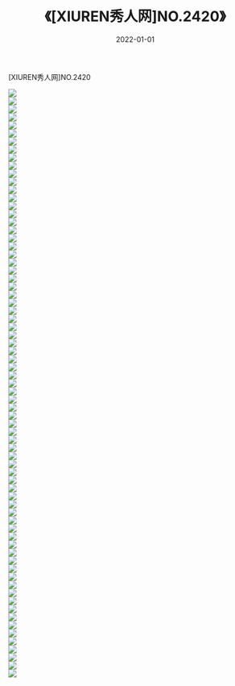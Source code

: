 ﻿---
layout: post
title:  《[XIUREN秀人网]NO.2420》
date:   2022-01-01
img: http://img.660000.xyz/Sharelink/秀人网/秀人网第03部分/[XIUREN秀人网]NO.2420/000.jpg
categories: [美女, 清纯, 唯美]
---

[XIUREN秀人网]NO.2420

 ![](http://img.660000.xyz/Sharelink/秀人网/秀人网第03部分/[XIUREN秀人网]NO.2420/001.jpg) <br>![](http://img.660000.xyz/Sharelink/秀人网/秀人网第03部分/[XIUREN秀人网]NO.2420/002.jpg) <br>![](http://img.660000.xyz/Sharelink/秀人网/秀人网第03部分/[XIUREN秀人网]NO.2420/003.jpg) <br>![](http://img.660000.xyz/Sharelink/秀人网/秀人网第03部分/[XIUREN秀人网]NO.2420/004.jpg) <br>![](http://img.660000.xyz/Sharelink/秀人网/秀人网第03部分/[XIUREN秀人网]NO.2420/005.jpg) <br>![](http://img.660000.xyz/Sharelink/秀人网/秀人网第03部分/[XIUREN秀人网]NO.2420/006.jpg) <br>![](http://img.660000.xyz/Sharelink/秀人网/秀人网第03部分/[XIUREN秀人网]NO.2420/007.jpg) <br>![](http://img.660000.xyz/Sharelink/秀人网/秀人网第03部分/[XIUREN秀人网]NO.2420/008.jpg) <br>![](http://img.660000.xyz/Sharelink/秀人网/秀人网第03部分/[XIUREN秀人网]NO.2420/009.jpg) <br>![](http://img.660000.xyz/Sharelink/秀人网/秀人网第03部分/[XIUREN秀人网]NO.2420/010.jpg) <br>![](http://img.660000.xyz/Sharelink/秀人网/秀人网第03部分/[XIUREN秀人网]NO.2420/011.jpg) <br>![](http://img.660000.xyz/Sharelink/秀人网/秀人网第03部分/[XIUREN秀人网]NO.2420/012.jpg) <br>![](http://img.660000.xyz/Sharelink/秀人网/秀人网第03部分/[XIUREN秀人网]NO.2420/013.jpg) <br>![](http://img.660000.xyz/Sharelink/秀人网/秀人网第03部分/[XIUREN秀人网]NO.2420/014.jpg) <br>![](http://img.660000.xyz/Sharelink/秀人网/秀人网第03部分/[XIUREN秀人网]NO.2420/015.jpg) <br>![](http://img.660000.xyz/Sharelink/秀人网/秀人网第03部分/[XIUREN秀人网]NO.2420/016.jpg) <br>![](http://img.660000.xyz/Sharelink/秀人网/秀人网第03部分/[XIUREN秀人网]NO.2420/017.jpg) <br>![](http://img.660000.xyz/Sharelink/秀人网/秀人网第03部分/[XIUREN秀人网]NO.2420/018.jpg) <br>![](http://img.660000.xyz/Sharelink/秀人网/秀人网第03部分/[XIUREN秀人网]NO.2420/019.jpg) <br>![](http://img.660000.xyz/Sharelink/秀人网/秀人网第03部分/[XIUREN秀人网]NO.2420/020.jpg) <br>![](http://img.660000.xyz/Sharelink/秀人网/秀人网第03部分/[XIUREN秀人网]NO.2420/021.jpg) <br>![](http://img.660000.xyz/Sharelink/秀人网/秀人网第03部分/[XIUREN秀人网]NO.2420/022.jpg) <br>![](http://img.660000.xyz/Sharelink/秀人网/秀人网第03部分/[XIUREN秀人网]NO.2420/023.jpg) <br>![](http://img.660000.xyz/Sharelink/秀人网/秀人网第03部分/[XIUREN秀人网]NO.2420/024.jpg) <br>![](http://img.660000.xyz/Sharelink/秀人网/秀人网第03部分/[XIUREN秀人网]NO.2420/025.jpg) <br>![](http://img.660000.xyz/Sharelink/秀人网/秀人网第03部分/[XIUREN秀人网]NO.2420/026.jpg) <br>![](http://img.660000.xyz/Sharelink/秀人网/秀人网第03部分/[XIUREN秀人网]NO.2420/027.jpg) <br>![](http://img.660000.xyz/Sharelink/秀人网/秀人网第03部分/[XIUREN秀人网]NO.2420/028.jpg) <br>![](http://img.660000.xyz/Sharelink/秀人网/秀人网第03部分/[XIUREN秀人网]NO.2420/029.jpg) <br>![](http://img.660000.xyz/Sharelink/秀人网/秀人网第03部分/[XIUREN秀人网]NO.2420/030.jpg) <br>![](http://img.660000.xyz/Sharelink/秀人网/秀人网第03部分/[XIUREN秀人网]NO.2420/031.jpg) <br>![](http://img.660000.xyz/Sharelink/秀人网/秀人网第03部分/[XIUREN秀人网]NO.2420/032.jpg) <br>![](http://img.660000.xyz/Sharelink/秀人网/秀人网第03部分/[XIUREN秀人网]NO.2420/033.jpg) <br>![](http://img.660000.xyz/Sharelink/秀人网/秀人网第03部分/[XIUREN秀人网]NO.2420/034.jpg) <br>![](http://img.660000.xyz/Sharelink/秀人网/秀人网第03部分/[XIUREN秀人网]NO.2420/035.jpg) <br>![](http://img.660000.xyz/Sharelink/秀人网/秀人网第03部分/[XIUREN秀人网]NO.2420/036.jpg) <br>![](http://img.660000.xyz/Sharelink/秀人网/秀人网第03部分/[XIUREN秀人网]NO.2420/037.jpg) <br>![](http://img.660000.xyz/Sharelink/秀人网/秀人网第03部分/[XIUREN秀人网]NO.2420/038.jpg) <br>![](http://img.660000.xyz/Sharelink/秀人网/秀人网第03部分/[XIUREN秀人网]NO.2420/039.jpg) <br>![](http://img.660000.xyz/Sharelink/秀人网/秀人网第03部分/[XIUREN秀人网]NO.2420/040.jpg) <br>![](http://img.660000.xyz/Sharelink/秀人网/秀人网第03部分/[XIUREN秀人网]NO.2420/041.jpg) <br>![](http://img.660000.xyz/Sharelink/秀人网/秀人网第03部分/[XIUREN秀人网]NO.2420/042.jpg) <br>![](http://img.660000.xyz/Sharelink/秀人网/秀人网第03部分/[XIUREN秀人网]NO.2420/043.jpg) <br>![](http://img.660000.xyz/Sharelink/秀人网/秀人网第03部分/[XIUREN秀人网]NO.2420/044.jpg) <br>![](http://img.660000.xyz/Sharelink/秀人网/秀人网第03部分/[XIUREN秀人网]NO.2420/045.jpg) <br>![](http://img.660000.xyz/Sharelink/秀人网/秀人网第03部分/[XIUREN秀人网]NO.2420/046.jpg) <br>![](http://img.660000.xyz/Sharelink/秀人网/秀人网第03部分/[XIUREN秀人网]NO.2420/047.jpg) <br>![](http://img.660000.xyz/Sharelink/秀人网/秀人网第03部分/[XIUREN秀人网]NO.2420/048.jpg) <br>![](http://img.660000.xyz/Sharelink/秀人网/秀人网第03部分/[XIUREN秀人网]NO.2420/049.jpg) <br>![](http://img.660000.xyz/Sharelink/秀人网/秀人网第03部分/[XIUREN秀人网]NO.2420/050.jpg) <br>![](http://img.660000.xyz/Sharelink/秀人网/秀人网第03部分/[XIUREN秀人网]NO.2420/051.jpg) <br>![](http://img.660000.xyz/Sharelink/秀人网/秀人网第03部分/[XIUREN秀人网]NO.2420/052.jpg) <br>![](http://img.660000.xyz/Sharelink/秀人网/秀人网第03部分/[XIUREN秀人网]NO.2420/053.jpg) <br>![](http://img.660000.xyz/Sharelink/秀人网/秀人网第03部分/[XIUREN秀人网]NO.2420/054.jpg) <br>![](http://img.660000.xyz/Sharelink/秀人网/秀人网第03部分/[XIUREN秀人网]NO.2420/055.jpg) <br>![](http://img.660000.xyz/Sharelink/秀人网/秀人网第03部分/[XIUREN秀人网]NO.2420/056.jpg) <br>![](http://img.660000.xyz/Sharelink/秀人网/秀人网第03部分/[XIUREN秀人网]NO.2420/057.jpg) <br>![](http://img.660000.xyz/Sharelink/秀人网/秀人网第03部分/[XIUREN秀人网]NO.2420/058.jpg) <br>![](http://img.660000.xyz/Sharelink/秀人网/秀人网第03部分/[XIUREN秀人网]NO.2420/059.jpg) <br>![](http://img.660000.xyz/Sharelink/秀人网/秀人网第03部分/[XIUREN秀人网]NO.2420/060.jpg) <br>![](http://img.660000.xyz/Sharelink/秀人网/秀人网第03部分/[XIUREN秀人网]NO.2420/061.jpg) <br>![](http://img.660000.xyz/Sharelink/秀人网/秀人网第03部分/[XIUREN秀人网]NO.2420/062.jpg) <br>![](http://img.660000.xyz/Sharelink/秀人网/秀人网第03部分/[XIUREN秀人网]NO.2420/063.jpg) <br>![](http://img.660000.xyz/Sharelink/秀人网/秀人网第03部分/[XIUREN秀人网]NO.2420/064.jpg) <br>![](http://img.660000.xyz/Sharelink/秀人网/秀人网第03部分/[XIUREN秀人网]NO.2420/065.jpg) <br>![](http://img.660000.xyz/Sharelink/秀人网/秀人网第03部分/[XIUREN秀人网]NO.2420/066.jpg) <br>![](http://img.660000.xyz/Sharelink/秀人网/秀人网第03部分/[XIUREN秀人网]NO.2420/067.jpg) <br>![](http://img.660000.xyz/Sharelink/秀人网/秀人网第03部分/[XIUREN秀人网]NO.2420/068.jpg) <br>![](http://img.660000.xyz/Sharelink/秀人网/秀人网第03部分/[XIUREN秀人网]NO.2420/069.jpg) <br>![](http://img.660000.xyz/Sharelink/秀人网/秀人网第03部分/[XIUREN秀人网]NO.2420/070.jpg) <br>![](http://img.660000.xyz/Sharelink/秀人网/秀人网第03部分/[XIUREN秀人网]NO.2420/071.jpg) <br>![](http://img.660000.xyz/Sharelink/秀人网/秀人网第03部分/[XIUREN秀人网]NO.2420/072.jpg) <br>![](http://img.660000.xyz/Sharelink/秀人网/秀人网第03部分/[XIUREN秀人网]NO.2420/073.jpg) <br>